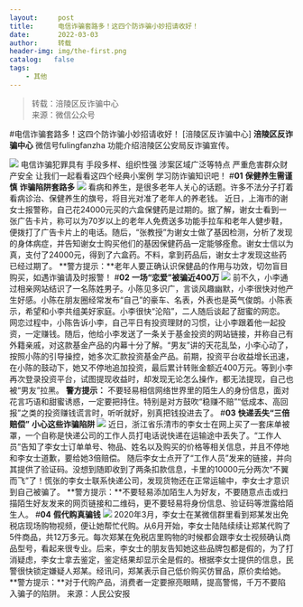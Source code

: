 ```yaml
---
layout:     post
title:      电信诈骗套路多！这四个防诈骗小妙招请收好！
date:       2022-03-03
author:     转载
header-img: img/the-first.png
catalog:   false
tags:
    - 其他
---
```


<blockquote><p>转载：涪陵区反诈骗中心<br>
来源：微信公众号</p></blockquote>

#电信诈骗套路多！这四个防诈骗小妙招请收好！
[涪陵区反诈骗中心]
**涪陵区反诈骗中心**
微信号fulingfanzha
功能介绍涪陵区公安局反诈骗宣传。

![]({{site.baseurl}}/postimg/Y82ERHRJuDQOQA7sAJzke5sQnPxKAv0z1EkLibmhqJq6tMK85EvdOWwiaa2GiakVtXFY13dsSsrmhQxpGJeI0icu7A.jpeg)
电信诈骗犯罪具有
手段多样、组织性强
涉案区域广泛等特点
严重危害群众财产安全
让我们一起看看这四个经典小案例
学习防诈骗知识吧！
#**01**
**保健养生需谨慎**
**诈骗陷阱套路多**
![]({{site.baseurl}}/postimg/HEB2XAxE1Q22iaoVVTBA5NA6hBZfvvKEVibdjho395rfNZImASWPiaeqkrEymN2glGy22alc4qF1tMxCfIw6ElyhA.jpeg)
看病和养生，是很多老年人关心的话题。许多不法分子打着看病诊治、保健养生的旗号，将目光对准了老年人的养老钱。
近日，上海市的谢女士报警称，自己花24000元买的六盒保健药是过期的。据了解，谢女士看到一张广告卡片，称可以为70岁以上的老年人免费送多功能手拉车和老年人健步鞋，便拨打了广告卡片上的电话。随后，“张教授”为谢女士做了基因检测，分析了发现的身体病症，并告知谢女士购买他们的基因保健药品一定能够痊愈。谢女士信以为真，支付了24000元，得到了六盒药。不料，拿到药品后，谢女士才发现这些药已经过期了。
**警方提示：**老年人要正确认识保健品的作用与功效，切勿盲目购买，如遇诈骗请及时报警！
#**02**
**一场“恋爱”被骗近400万**
![]({{site.baseurl}}/postimg/HEB2XAxE1Q22iaoVVTBA5NA6hBZfvvKEVQ1feJuLQMRZN8zUsicxpeRIYwVJ83Wd6fq0iaHfNKsJyx4cT6Z0jibVbQ.jpeg)
前不久，小李通过相亲网站结识了一名陈姓男子。小陈见多识广，言谈风趣幽默，小李很快对他产生好感。小陈在朋友圈经常发布“自己”的豪车、名表，外表也是英气俊朗。小陈表示，希望和小李共组美好家庭。小李很快“沦陷”，二人随后谈起了甜蜜的网恋。
网恋过程中，小陈告诉小李，自己平日有投资理财的习惯，让小李跟着他一起投资，一定赚钱。随后，他给小李发送了一条关于基金投资的网站链接，并称自己有外籍亲戚，对这款基金产品的内幕十分了解。“男友”讲的天花乱坠，小李心动了，按照小陈的引导操控，她多次汇款投资基金产品。前期，投资平台收益增长迅速，在小陈的鼓动下，她又不停地追加投资，最后累计转账金额近400万元。等到小李再次登录投资平台，试图提现收益时，却发现无论怎么操作，都无法提现，自己也被“男友”拉黑。
**警方提示：**
不要轻易相信网络世界里的陌生人的身份信息，面对花言巧语和甜蜜诱惑，一定要把持住。特别是对方鼓吹“稳赚不赔”“低成本、高回报”之类的投资赚钱谎言时，听听就好，别真把钱投进去了。
#**03**
**快递丢失“三倍赔偿”**
**小心这些诈骗陷阱**
![]({{site.baseurl}}/postimg/HEB2XAxE1Q22iaoVVTBA5NA6hBZfvvKEVbKSc2QrVUWrJiblDWctGxlW7RDyOZaWq5x0CmJUicquIs1wRVrDS62uw.jpeg)
近日，浙江省乐清市的李女士在网上买了一套床单被罩，一个自称是快递公司的工作人员打电话说快递在运输途中丢失了。“工作人员”告知了李女士订单单号、物品、姓名以及购买的价格等相关信息，并且不停地和李女士道歉，要给她3倍赔偿。
随后李女士点开了“工作人员”发来的链接，并向其提供了验证码。没想到随即收到了两条扣款信息，卡里的10000元分两次“不翼而飞”了！慌张的李女士联系快递公司，发现货物还在正常运输中，李女士才意识到自己被骗了。
**警方提示：**不要轻易添加陌生人为好友，不要随意点击或扫描陌生好友发来的网页链接和二维码，更不要轻易将身份信息、验证码等泄露给陌生人。
#**04**
**假代购真骗钱**
![]({{site.baseurl}}/postimg/HEB2XAxE1Q22iaoVVTBA5NA6hBZfvvKEVUmUs7OOIAvQic2R7KQlUwricu5icWa6GpQ0JribeMicKGzTJr5MkgZxAw1w.jpeg)
2020年3月，李女士在某微信群里看到郑某发出免税店现场购物视频，便让她帮忙代购。从6月开始，李女士陆陆续续让郑某代购了5件商品，共12万多元。每次郑某在免税店里购物的时候都会跟李女士视频确认商品型号，看起来很专业。后来，李女士的朋友告知她这些品牌包都是假的，为了打消疑虑，李女士拿去鉴定，鉴定结果却显示全是假的。根据李女士提供的信息，民警很快锁定嫌疑人郑某。经讯问，郑某表示自己低价购买仿冒品，原价卖给她。
**警方提示：**对于代购产品，消费者一定要擦亮眼睛，提高警惕，千万不要陷入骗子的陷阱。
来源：人民公安报
